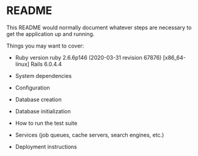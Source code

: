 # README

This README would normally document whatever steps are necessary to get the
application up and running.

Things you may want to cover:

* Ruby version
  ruby 2.6.6p146 (2020-03-31 revision 67876) [x86_64-linux]
  Rails 6.0.4.4
* System dependencies

* Configuration

* Database creation

* Database initialization

* How to run the test suite

* Services (job queues, cache servers, search engines, etc.)

* Deployment instructions